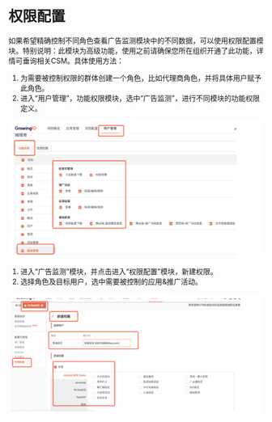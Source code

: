 # 权限配置

如果希望精确控制不同角色查看广告监测模块中的不同数据，可以使用权限配置模块。特别说明：此模块为高级功能，使用之前请确保您所在组织开通了此功能，详情可垂询相关CSM。具体使用方法：  
1. 为需要被控制权限的群体创建一个角色，比如代理商角色，并将具体用户赋予此角色。  
2. 进入“用户管理”，功能权限模块，选中“广告监测”，进行不同模块的功能权限定义。

![](/assets/qudaoguanli/16.png)

1. 进入“广告监测”模块，并点击进入“权限配置”模块，新建权限。
2. 选择角色及目标用户，选中需要被控制的应用&推广活动。

![](/assets/qudaoguanli/17.png)

